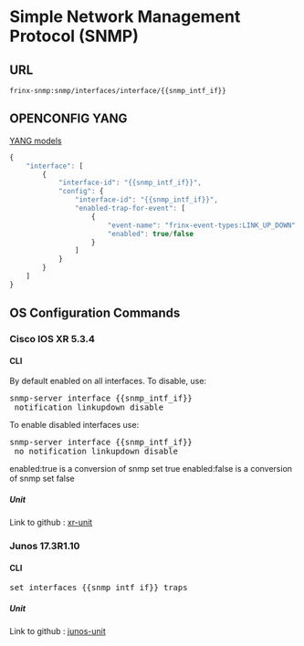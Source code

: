 # Simple Network Management Protocol (SNMP)

## URL

```
frinx-snmp:snmp/interfaces/interface/{{snmp_intf_if}}
```

## OPENCONFIG YANG

[YANG models](https://github.com/FRINXio/openconfig/tree/master/snmp/src/main/yang)

```javascript
{
    "interface": [
        {
            "interface-id": "{{snmp_intf_if}}",
            "config": {
                "interface-id": "{{snmp_intf_if}}",
                "enabled-trap-for-event": [
                    {
                        "event-name": "frinx-event-types:LINK_UP_DOWN"
                        "enabled": true/false            
                    }
                ]
            }
        }
    ]
}
```

## OS Configuration Commands

### Cisco IOS XR 5.3.4

#### CLI

By default enabled on all interfaces. To disable, use:

<pre>
snmp-server interface {{snmp_intf_if}} 
 notification linkupdown disable
</pre>

To enable disabled interfaces use:

<pre>
snmp-server interface {{snmp_intf_if}} 
 no notification linkupdown disable
</pre>

enabled:true is a conversion of snmp set true
enabled:false is a conversion of snmp set false

##### Unit

Link to github : [xr-unit](https://github.com/FRINXio/cli-units/tree/master/ios-xr/snmp)

### Junos 17.3R1.10

#### CLI

<pre>
set interfaces {{snmp_intf_if}} traps
</pre>

##### Unit

Link to github : [junos-unit](https://github.com/FRINXio/unitopo-units/tree/master/junos/junos-17-snmp-unit)
